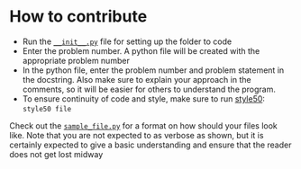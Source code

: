 # How to contribute

- Run the [``__init__.py``](__init__.py) file for setting up the folder to code
- Enter the problem number. A python file will be created with the appropriate
  problem number
- In the python file, enter the problem number and problem statement in the
  docstring. Also make sure to explain your approach in the comments, so it will
  be easier for others to understand the program.
- To ensure continuity of code and style, make sure to run [style50](https://github.com/cs50/style50):
  ``style50 file``

Check out the [``sample_file.py``](sample_file.py) for a format on how should
your files look like. Note that you are not expected to as verbose as shown, but
it is certainly expected to give a basic understanding and ensure that the
reader does not get lost midway
